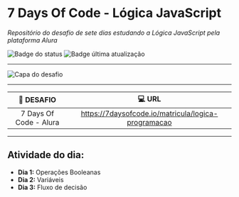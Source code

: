 # 7 Days Of Code - Lógica JavaScript  
*Repositório do desafio de sete dias estudando a Lógica JavaScript pela plataforma Alura*

![Badge do status](https://img.shields.io/badge/Status-em%20desenvolvimento-yellow)
![Badge última atualização](https://img.shields.io/badge/%C3%9Altima%20atualiza%C3%A7%C3%A3o-Novembro-blue)  

****  
![Capa do desafio](https://user-images.githubusercontent.com/86023712/204622418-d589968b-974a-4fe2-8b4d-25d668d39c21.jpg)  
****  

|   :dart: DESAFIO       |   :computer: URL                                      |
|    :----:              | :----:                                                |
| 7 Days Of Code - Alura | https://7daysofcode.io/matricula/logica-programacao   |
  
****  

## Atividade do dia:  
- **Dia 1:** Operações Booleanas
- **Dia 2:** Variáveis
- **Dia 3:** Fluxo de decisão
